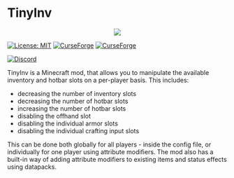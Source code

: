 # TinyInv 

<p align="center"><img src="https://i.postimg.cc/L8VrffBk/logo.png"></p>

[![License: MIT](https://img.shields.io/badge/License-MIT-yellow.svg)](https://opensource.org/licenses/MIT)
[![CurseForge](https://cf.way2muchnoise.eu/tinyinv.svg)](https://www.curseforge.com/minecraft/mc-mods/tinyinv)
[![CurseForge](https://cf.way2muchnoise.eu/versions/For%20MC_tinyinv_all.svg)](https://www.curseforge.com/minecraft/mc-mods/tinyinv)

[![Discord](https://img.shields.io/discord/765992108602687558.svg?style=for-the-badge)](https://discord.gg/sJQWn8p)


TinyInv is a Minecraft mod, that allows you to manipulate the available inventory and hotbar slots on a per-player basis. This includes:
* decreasing the number of inventory slots
* decreasing the number of hotbar slots
* increasing the number of hotbar slots
* disabling the offhand slot
* disabling the individual armor slots
* disabling the individual crafting input slots

This can be done both globally for all players - inside the config file, or individually for one player using attribute modifiers.
The mod also has a built-in way of adding attribute modifiers to existing items and status effects using datapacks.
